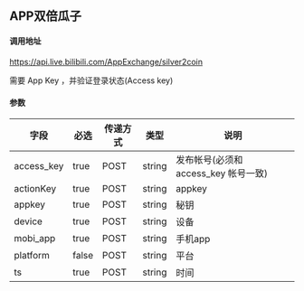 ## APP双倍瓜子

#### 调用地址

https://api.live.bilibili.com/AppExchange/silver2coin

需要 App Key ，并验证登录状态(Access key)

#### 参数

|字段|必选|传递方式|类型|说明|
|----|----|--------|----|----|
|access_key|true|POST|string|发布帐号(必须和 access_key 帐号一致)|
|actionKey|true|POST|string|appkey|
|appkey|true|POST|string|秘钥|
|device|true|POST|string|设备|
|mobi_app|true|POST|string|手机app|
|platform|false|POST|string|平台|
|ts|true|POST|string|时间|
